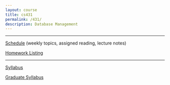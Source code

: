 ```yaml
---
layout: course
title: cs431
permalink: /431/
description: Database Management
---
```


---

[Schedule](/431/schedule/) (weekly topics, assigned reading, lecture notes)

[Homework Listing](/431/hw/)

---

[Syllabus](/431/syllabus/)

[Graduate Syllabus](/431/syllabus-grad/)
